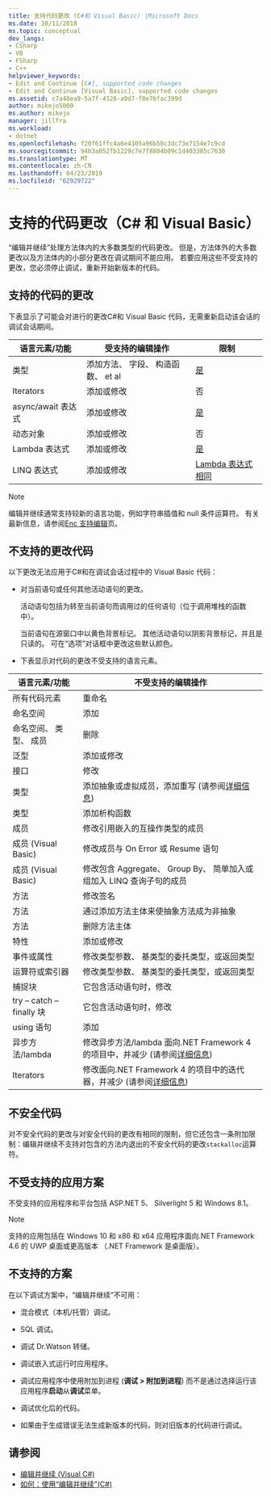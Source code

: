 ```yaml
---
title: 支持代码更改 (C#和 Visual Basic) |Microsoft Docs
ms.date: 10/11/2018
ms.topic: conceptual
dev_langs:
- CSharp
- VB
- FSharp
- C++
helpviewer_keywords:
- Edit and Continue [C#], supported code changes
- Edit and Continue [Visual Basic], supported code changes
ms.assetid: c7a48ea9-5a7f-4328-a9d7-f0e76fac399d
author: mikejo5000
ms.author: mikejo
manager: jillfra
ms.workload:
- dotnet
ms.openlocfilehash: f20f61ffc4a6e4105a96b58c3dc73e7154e7c9cd
ms.sourcegitcommit: 94b3a052fb1229c7e7f8804b09c1d403385c7630
ms.translationtype: MT
ms.contentlocale: zh-CN
ms.lasthandoff: 04/23/2019
ms.locfileid: "62929722"
---
```

# <a name="supported-code-changes-c-and-visual-basic"></a>支持的代码更改（C# 和 Visual Basic）
“编辑并继续”处理方法体内的大多数类型的代码更改。 但是，方法体外的大多数更改以及方法体内的小部分更改在调试期间不能应用。 若要应用这些不受支持的更改，您必须停止调试，重新开始新版本的代码。

## <a name="supported-changes-to-code"></a>支持的代码的更改

下表显示了可能会对进行的更改C#和 Visual Basic 代码，无需重新启动该会话的调试会话期间。

|语言元素/功能|受支持的编辑操作|限制|
|-|-|-|
|类型|添加方法、 字段、 构造函数、 et al|[是](https://github.com/dotnet/roslyn/wiki/EnC-Supported-Edits)|
|Iterators|添加或修改|否|
|async/await 表达式|添加或修改|[是](https://github.com/dotnet/roslyn/wiki/EnC-Supported-Edits)|
|动态对象|添加或修改|否|
|Lambda 表达式|添加或修改|[是](https://github.com/dotnet/roslyn/wiki/EnC-Supported-Edits)|
|LINQ 表达式|添加或修改|[Lambda 表达式相同](https://github.com/dotnet/roslyn/wiki/EnC-Supported-Edits)|

> [!NOTE]
> 编辑并继续通常支持较新的语言功能，例如字符串插值和 null 条件运算符。 有关最新信息，请参阅[Enc 支持编辑](https://github.com/dotnet/roslyn/wiki/EnC-Supported-Edits)页。

## <a name="unsupported-changes-to-code"></a>不支持的更改代码
 以下更改无法应用于C#和在调试会话过程中的 Visual Basic 代码：

- 对当前语句或任何其他活动语句的更改。

     活动语句包括为转至当前语句而调用过的任何语句（位于调用堆栈的函数中）。

     当前语句在源窗口中以黄色背景标记。 其他活动语句以阴影背景标记，并且是只读的。 可在“选项”对话框中更改这些默认颜色。

- 下表显示对代码的更改不受支持的语言元素。

|语言元素/功能|不受支持的编辑操作|
|-|-|
|所有代码元素|重命名|
|命名空间|添加|
|命名空间、 类型、 成员|删除|
|泛型|添加或修改|
|接口|修改|
|类型|添加抽象或虚拟成员，添加重写 (请参阅[详细信息](https://github.com/dotnet/roslyn/wiki/EnC-Supported-Edits))|
|类型|添加析构函数|
|成员|修改引用嵌入的互操作类型的成员|
|成员 (Visual Basic)|修改成员与 On Error 或 Resume 语句|
|成员 (Visual Basic)|修改包含 Aggregate、 Group By、 简单加入或组加入 LINQ 查询子句的成员|
|方法|修改签名|
|方法|通过添加方法主体来使抽象方法成为非抽象|
|方法|删除方法主体|
|特性|添加或修改|
|事件或属性|修改类型参数、 基类型的委托类型，或返回类型 |
|运算符或索引器|修改类型参数、 基类型的委托类型，或返回类型 |
|捕捉块|它包含活动语句时，修改|
|try – catch – finally 块|它包含活动语句时，修改|
|using 语句|添加|
|异步方法/lambda|修改异步方法/lambda 面向.NET Framework 4 的项目中，并减少 (请参阅[详细信息](https://github.com/dotnet/roslyn/wiki/EnC-Supported-Edits))|
|Iterators|修改面向.NET Framework 4 的项目中的迭代器，并减少 (请参阅[详细信息](https://github.com/dotnet/roslyn/wiki/EnC-Supported-Edits))|

## <a name="unsafe-code"></a>不安全代码
 对不安全代码的更改与对安全代码的更改有相同的限制，但它还包含一条附加限制：编辑并继续不支持对包含的方法内退出的不安全代码的更改`stackalloc`运算符。

## <a name="unsupported-app-scenarios"></a>不受支持的应用方案

不受支持的应用程序和平台包括 ASP.NET 5、 Silverlight 5 和 Windows 8.1。

> [!NOTE]
> 支持的应用包括在 Windows 10 和 x86 和 x64 应用程序面向.NET Framework 4.6 的 UWP 桌面或更高版本 （.NET Framework 是桌面版）。

## <a name="unsupported-scenarios"></a>不支持的方案
 在以下调试方案中，“编辑并继续”不可用：

- 混合模式（本机/托管）调试。

- SQL 调试。

- 调试 Dr.Watson 转储。

- 调试嵌入式运行时应用程序。

- 调试应用程序中使用附加到进程 (**调试 > 附加到进程**) 而不是通过选择运行该应用程序**启动**从**调试**菜单。

- 调试优化后的代码。

- 如果由于生成错误无法生成新版本的代码，则对旧版本的代码进行调试。

## <a name="see-also"></a>请参阅
- [编辑并继续 (Visual C#)](../debugger/edit-and-continue-visual-csharp.md)
- [如何：使用“编辑并继续”(C#)](../debugger/how-to-use-edit-and-continue-csharp.md)